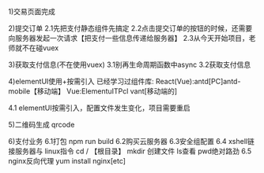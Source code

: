 1)交易页面完成

2)提交订单
2.1先把支付静态组件先搞定
2.2点击提交订单的按钮的时候，还需要向服务器发起一次请求【把支付一些信息传递给服务器】
2.3从今天开始项目，老师就不在碰vuex

3)获取支付信息(不在使用vuex)
3.1别再生命周期函数中async
3.2获取支付信息

4)elementUI使用+按需引入
已经学习过组件库:
React(Vue):antd[PC]antd-mobile【移动端】
Vue:ElementuITPcl vant[移动端的] 

4.1 elementUI按需引入，配置文件发生变化，项目需要重启

5)二维码生成 qrcode

6)支付业务
6.1打包 npm run build
6.2购买云服务器
6.3安全组配置
6.4 xshell链接服务器与 linux指令
cd / 【根目录】 mkdir 创建文件 ls查看 pwd绝对路劲
6.5 nginx反向代理
yum install nginx[etc]

